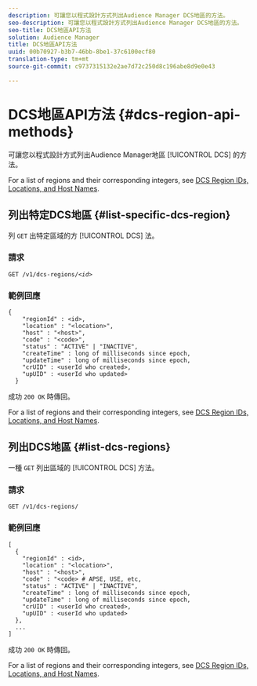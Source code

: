 ```yaml
---
description: 可讓您以程式設計方式列出Audience Manager DCS地區的方法。
seo-description: 可讓您以程式設計方式列出Audience Manager DCS地區的方法。
seo-title: DCS地區API方法
solution: Audience Manager
title: DCS地區API方法
uuid: 00b70927-b3b7-46bb-8be1-37c6100ecf80
translation-type: tm+mt
source-git-commit: c9737315132e2ae7d72c250d8c196abe8d9e0e43

---
```



# DCS地區API方法 {#dcs-region-api-methods}

可讓您以程式設計方式列出Audience Manager地區 [!UICONTROL DCS] 的方法。

<!-- c_rest_api_regions.xml -->

For a list of regions and their corresponding integers, see [DCS Region IDs, Locations, and Host Names](../../api/dcs-intro/dcs-api-reference/dcs-regions.md).

## 列出特定DCS地區 {#list-specific-dcs-region}

列 `GET` 出特定區域的方 [!UICONTROL DCS] 法。

<!-- r_rest_api_regions_list_specific.xml -->

### 請求

`GET /v1/dcs-regions/`*`<id>`*

### 範例回應

```
{ 
    "regionId" : <id>, 
    "location" : "<location>",
    "host" : "<host>",
    "code" : "<code>",
    "status" : "ACTIVE" | "INACTIVE",
    "createTime" : long of milliseconds since epoch,
    "updateTime" : long of milliseconds since epoch,
    "crUID" : <userId who created>,
    "upUID" : <userId who updated>
  }
```

成功 `200 OK` 時傳回。

For a list of regions and their corresponding integers, see [DCS Region IDs, Locations, and Host Names](../../api/dcs-intro/dcs-api-reference/dcs-regions.md).

## 列出DCS地區 {#list-dcs-regions}

一種 `GET` 列出區域的 [!UICONTROL DCS] 方法。

<!-- r_rest_api_regions_list.xml -->

### 請求

`GET /v1/dcs-regions/`

### 範例回應

```
[
  { 
    "regionId" : <id>, 
    "location" : "<location>",
    "host" : "<host>",
    "code" : "<code> # APSE, USE, etc,
    "status" : "ACTIVE" | "INACTIVE",
    "createTime" : long of milliseconds since epoch,
    "updateTime" : long of milliseconds since epoch,
    "crUID" : <userId who created>,
    "upUID" : <userId who updated>
  },
  ...
]
```

成功 `200 OK` 時傳回。

For a list of regions and their corresponding integers, see [DCS Region IDs, Locations, and Host Names](../../api/dcs-intro/dcs-api-reference/dcs-regions.md).
